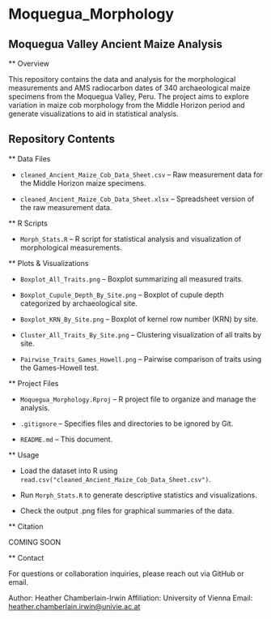 # Moquegua_Morphology
## Moquegua Valley Ancient Maize Analysis

** Overview

This repository contains the data and analysis for the morphological measurements and AMS radiocarbon dates of 340 archaeological maize specimens from the Moquegua Valley, Peru. The project aims to explore variation in maize cob morphology from the Middle Horizon period and generate visualizations to aid in statistical analysis.

## Repository Contents

** Data Files

- `cleaned_Ancient_Maize_Cob_Data_Sheet.csv` – Raw measurement data for the Middle Horizon maize specimens.

- `cleaned_Ancient_Maize_Cob_Data_Sheet.xlsx` – Spreadsheet version of the raw measurement data.

** R Scripts

- `Morph_Stats.R` – R script for statistical analysis and visualization of morphological measurements.

** Plots & Visualizations

- `Boxplot_All_Traits.png` – Boxplot summarizing all measured traits.

- `Boxplot_Cupule_Depth_By_Site.png` – Boxplot of cupule depth categorized by archaeological site.

- `Boxplot_KRN_By_Site.png` – Boxplot of kernel row number (KRN) by site.

- `Cluster_All_Traits_By_Site.png` – Clustering visualization of all traits by site.

- `Pairwise_Traits_Games_Howell.png` – Pairwise comparison of traits using the Games-Howell test.

** Project Files

- `Moquegua_Morphology.Rproj` – R project file to organize and manage the analysis.

- `.gitignore` – Specifies files and directories to be ignored by Git.

- `README.md` – This document.

** Usage

- Load the dataset into R using `read.csv("cleaned_Ancient_Maize_Cob_Data_Sheet.csv")`.

- Run `Morph_Stats.R` to generate descriptive statistics and visualizations.

- Check the output .png files for graphical summaries of the data.

** Citation

COMING SOON

** Contact

For questions or collaboration inquiries, please reach out via GitHub or email.

Author: Heather Chamberlain-Irwin Affiliation: University of Vienna Email: heather.chamberlain.irwin@univie.ac.at

